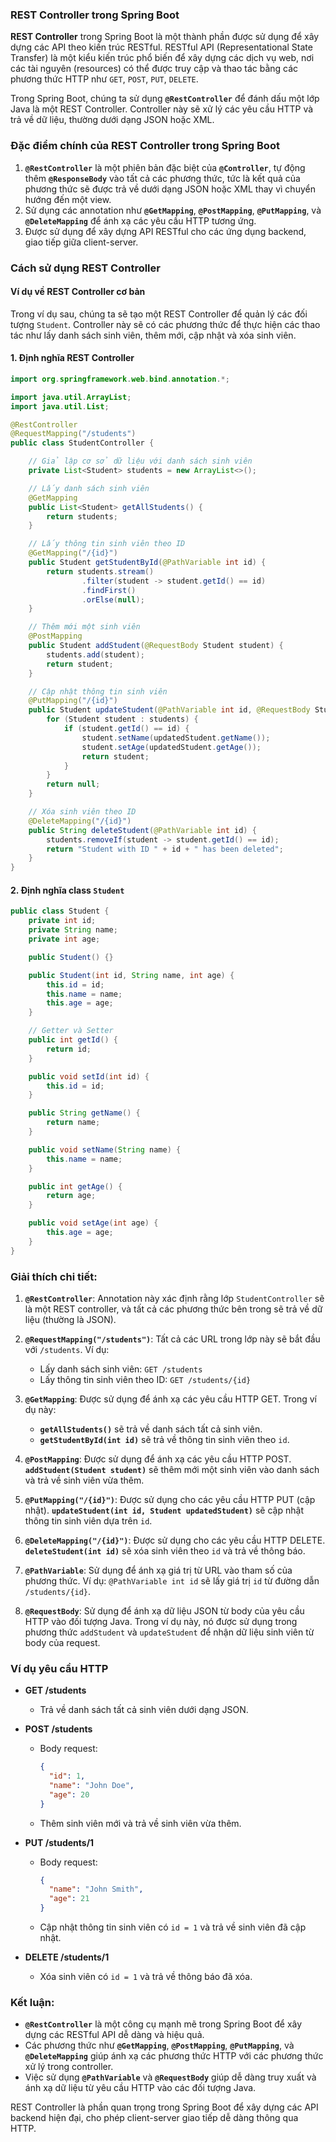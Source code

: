 ### REST Controller trong Spring Boot

**REST Controller** trong Spring Boot là một thành phần được sử dụng để xây dựng các API theo kiến trúc RESTful. RESTful API (Representational State Transfer) là một kiểu kiến trúc phổ biến để xây dựng các dịch vụ web, nơi các tài nguyên (resources) có thể được truy cập và thao tác bằng các phương thức HTTP như `GET`, `POST`, `PUT`, `DELETE`.

Trong Spring Boot, chúng ta sử dụng **`@RestController`** để đánh dấu một lớp Java là một REST Controller. Controller này sẽ xử lý các yêu cầu HTTP và trả về dữ liệu, thường dưới dạng JSON hoặc XML.

### Đặc điểm chính của REST Controller trong Spring Boot
1. **`@RestController`** là một phiên bản đặc biệt của **`@Controller`**, tự động thêm **`@ResponseBody`** vào tất cả các phương thức, tức là kết quả của phương thức sẽ được trả về dưới dạng JSON hoặc XML thay vì chuyển hướng đến một view.
2. Sử dụng các annotation như **`@GetMapping`**, **`@PostMapping`**, **`@PutMapping`**, và **`@DeleteMapping`** để ánh xạ các yêu cầu HTTP tương ứng.
3. Được sử dụng để xây dựng API RESTful cho các ứng dụng backend, giao tiếp giữa client-server.

### Cách sử dụng REST Controller

#### Ví dụ về REST Controller cơ bản

Trong ví dụ sau, chúng ta sẽ tạo một REST Controller để quản lý các đối tượng `Student`. Controller này sẽ có các phương thức để thực hiện các thao tác như lấy danh sách sinh viên, thêm mới, cập nhật và xóa sinh viên.

#### 1. Định nghĩa REST Controller

```java
import org.springframework.web.bind.annotation.*;

import java.util.ArrayList;
import java.util.List;

@RestController
@RequestMapping("/students")
public class StudentController {

    // Giả lập cơ sở dữ liệu với danh sách sinh viên
    private List<Student> students = new ArrayList<>();

    // Lấy danh sách sinh viên
    @GetMapping
    public List<Student> getAllStudents() {
        return students;
    }

    // Lấy thông tin sinh viên theo ID
    @GetMapping("/{id}")
    public Student getStudentById(@PathVariable int id) {
        return students.stream()
                .filter(student -> student.getId() == id)
                .findFirst()
                .orElse(null);
    }

    // Thêm mới một sinh viên
    @PostMapping
    public Student addStudent(@RequestBody Student student) {
        students.add(student);
        return student;
    }

    // Cập nhật thông tin sinh viên
    @PutMapping("/{id}")
    public Student updateStudent(@PathVariable int id, @RequestBody Student updatedStudent) {
        for (Student student : students) {
            if (student.getId() == id) {
                student.setName(updatedStudent.getName());
                student.setAge(updatedStudent.getAge());
                return student;
            }
        }
        return null;
    }

    // Xóa sinh viên theo ID
    @DeleteMapping("/{id}")
    public String deleteStudent(@PathVariable int id) {
        students.removeIf(student -> student.getId() == id);
        return "Student with ID " + id + " has been deleted";
    }
}
```

#### 2. Định nghĩa class `Student`

```java
public class Student {
    private int id;
    private String name;
    private int age;

    public Student() {}

    public Student(int id, String name, int age) {
        this.id = id;
        this.name = name;
        this.age = age;
    }

    // Getter và Setter
    public int getId() {
        return id;
    }

    public void setId(int id) {
        this.id = id;
    }

    public String getName() {
        return name;
    }

    public void setName(String name) {
        this.name = name;
    }

    public int getAge() {
        return age;
    }

    public void setAge(int age) {
        this.age = age;
    }
}
```

### Giải thích chi tiết:

1. **`@RestController`**: Annotation này xác định rằng lớp `StudentController` sẽ là một REST controller, và tất cả các phương thức bên trong sẽ trả về dữ liệu (thường là JSON).

2. **`@RequestMapping("/students")`**: Tất cả các URL trong lớp này sẽ bắt đầu với `/students`. Ví dụ:
    - Lấy danh sách sinh viên: `GET /students`
    - Lấy thông tin sinh viên theo ID: `GET /students/{id}`

3. **`@GetMapping`**: Được sử dụng để ánh xạ các yêu cầu HTTP GET. Trong ví dụ này:
    - **`getAllStudents()`** sẽ trả về danh sách tất cả sinh viên.
    - **`getStudentById(int id)`** sẽ trả về thông tin sinh viên theo `id`.

4. **`@PostMapping`**: Được sử dụng để ánh xạ các yêu cầu HTTP POST. **`addStudent(Student student)`** sẽ thêm mới một sinh viên vào danh sách và trả về sinh viên vừa thêm.

5. **`@PutMapping("/{id}")`**: Được sử dụng cho các yêu cầu HTTP PUT (cập nhật). **`updateStudent(int id, Student updatedStudent)`** sẽ cập nhật thông tin sinh viên dựa trên `id`.

6. **`@DeleteMapping("/{id}")`**: Được sử dụng cho các yêu cầu HTTP DELETE. **`deleteStudent(int id)`** sẽ xóa sinh viên theo `id` và trả về thông báo.

7. **`@PathVariable`**: Sử dụng để ánh xạ giá trị từ URL vào tham số của phương thức. Ví dụ: `@PathVariable int id` sẽ lấy giá trị `id` từ đường dẫn `/students/{id}`.

8. **`@RequestBody`**: Sử dụng để ánh xạ dữ liệu JSON từ body của yêu cầu HTTP vào đối tượng Java. Trong ví dụ này, nó được sử dụng trong phương thức `addStudent` và `updateStudent` để nhận dữ liệu sinh viên từ body của request.

### Ví dụ yêu cầu HTTP

- **GET /students**
    - Trả về danh sách tất cả sinh viên dưới dạng JSON.

- **POST /students**
    - Body request:
      ```json
      {
        "id": 1,
        "name": "John Doe",
        "age": 20
      }
      ```
    - Thêm sinh viên mới và trả về sinh viên vừa thêm.

- **PUT /students/1**
    - Body request:
      ```json
      {
        "name": "John Smith",
        "age": 21
      }
      ```
    - Cập nhật thông tin sinh viên có `id = 1` và trả về sinh viên đã cập nhật.

- **DELETE /students/1**
    - Xóa sinh viên có `id = 1` và trả về thông báo đã xóa.

### Kết luận:

- **`@RestController`** là một công cụ mạnh mẽ trong Spring Boot để xây dựng các RESTful API dễ dàng và hiệu quả.
- Các phương thức như **`@GetMapping`**, **`@PostMapping`**, **`@PutMapping`**, và **`@DeleteMapping`** giúp ánh xạ các phương thức HTTP với các phương thức xử lý trong controller.
- Việc sử dụng **`@PathVariable`** và **`@RequestBody`** giúp dễ dàng truy xuất và ánh xạ dữ liệu từ yêu cầu HTTP vào các đối tượng Java.

REST Controller là phần quan trọng trong Spring Boot để xây dựng các API backend hiện đại, cho phép client-server giao tiếp dễ dàng thông qua HTTP.